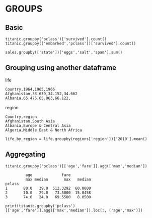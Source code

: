 # GROUPS


## Basic


```
titanic.groupby('pclass')['survived'].count()
titanic.groupby(['embarked','pclass'])['survived'].count()
```

```
sales.groupby(['state'])['eggs','salt','spam'].sum()
```


## Grouping using another dataframe

life
```
Country,1964,1965,1966
Afghanistan,33.639,34.152,34.662
Albania,65.475,65.863,66.122,
```

region
```
Country,region
Afghanistan,South Asia
Albania,Europe & Central Asia
Algeria,Middle East & North Africa
```

```
life_by_region = life.groupby(regions['region'])['2010'].mean()
```


## Aggregating

```
titanic.groupby('pclass')[['age','fare']].agg(['max','median'])

         age             fare
         max median       max   median
pclass
1       80.0   39.0  512.3292  60.0000
2       70.0   29.0   73.5000  15.0458
3       74.0   24.0   69.5500   8.0500

```

```
print(titanic.groupby('pclass')[['age','fare']].agg(['max','median']).loc[:, ('age','max')])
```


